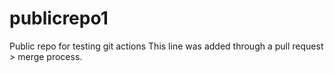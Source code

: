 # publicrepo1
Public repo for testing git actions
This line was added through a pull request > merge process.
